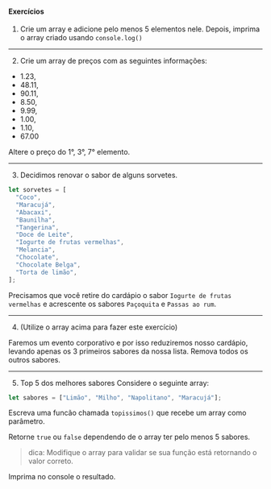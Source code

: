 #### Exercícios

1. Crie um array e adicione pelo menos 5 elementos nele. Depois, imprima o array criado usando `console.log()`

---

2. Crie um array de preços com as seguintes informações:

- 1.23,
- 48.11,
- 90.11,
- 8.50,
- 9.99,
- 1.00,
- 1.10,
- 67.00

Altere o preço do 1°, 3°, 7° elemento.

---

3. Decidimos renovar o sabor de alguns sorvetes.

```javascript
let sorvetes = [
  "Coco",
  "Maracujá",
  "Abacaxi",
  "Baunilha",
  "Tangerina",
  "Doce de Leite",
  "Iogurte de frutas vermelhas",
  "Melancia",
  "Chocolate",
  "Chocolate Belga",
  "Torta de limão",
];
```

Precisamos que você retire do cardápio o sabor `Iogurte de frutas vermelhas` e acrescente os sabores `Paçoquita` e `Passas ao rum`.

---

4. (Utilize o array acima para fazer este exercício)

Faremos um evento corporativo e por isso reduziremos nosso cardápio, levando apenas os 3 primeiros sabores da nossa lista. Remova todos os outros sabores.

---

5. Top 5 dos melhores sabores
   Considere o seguinte array:

```javascript
let sabores = ["Limão", "Milho", "Napolitano", "Maracujá"];
```

Escreva uma funcão chamada `topissimos()` que recebe um array como parâmetro.

Retorne `true` ou `false` dependendo de o array ter pelo menos 5 sabores.

> dica: Modifique o array para validar se sua função está retornando o valor correto.

Imprima no console o resultado.
